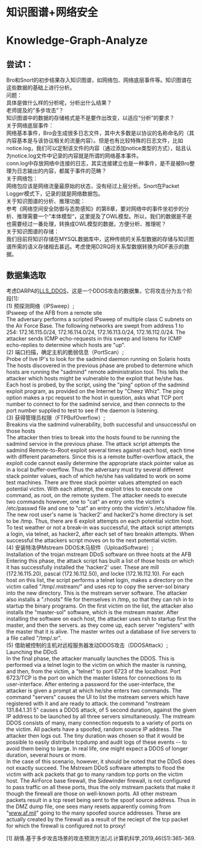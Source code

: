 知识图谱+网络安全
====
# Knowledge-Graph-Analyze
## 尝试1：
Bro和Snort的初步结果存入知识图谱，如网络包、网络底层事件等。知识图谱在这些数据的基础上进行分析。  
问题：  
具体是做什么样的分析呢，分析出什么结果？  
老师提及的“多步攻击”？  
知识图谱中的数据的存储格式是不是要作出改变，以适应“分析”的要求？  
关于网络底层事件：  
网络基本事件，Bro会生成很多日志文件，其中大多数是以协议的名称命名的（其内容基本是与该协议相关的流量内容）。但是也有比较特殊的日志文件，比如notice.log，我们可以定制该文件的内容（通过添加notice类型的方式），姑且认为notice.log文件中记录的内容就是所谓的网络基本事件。  
conn.log中存放网络中连接的日志，其实连接建立也是一种事件，是不是被Bro整理为日志输出的内容，都属于事件的范畴？  
关于网络包：  
网络包应该是网络流量最原始的状态，没有经过上层分析。Snort在Packet Logger模式下，记录的就是网络数据包。  
关于知识图谱的分析、推理功能：  
参考《网络空间安全防御与态势感知》的第8章，要对网络中的事件坐初步的分析、推理需要一个”本体模型“，这里提及了OWL模型。所以，我们的数据是不是也需要经过一番处理，转换成OWL模型的数据，方便分析、推理呢？  
关于知识图谱的存储：  
我们目前将知识存储在MYSQL数据库中，这种传统的关系型数据的存储与知识图谱所需的语义存储相去甚远。考虑使用D2RQ将关系型数据转换为RDF表示的数据。  

## 数据集选取
考虑DARPA的[LLS_DDOS](https://archive.ll.mit.edu/ideval/data/2000/LLS_DDOS_1.0.html)，这是一个DDOS攻击的数据集，它将攻击分为五个阶段[1]:  
(1) 预探测网络（IPSweep）;  
IPsweep of the AFB from a remote site  
The adversary performs a scripted IPsweep of multiple class C subnets on the Air Force Base. The following networks are swept from address 1 to 254: 172.16.115.0/24, 172.16.114.0/24, 172.16.113.0/24, 172.16.112.0/24. The attacker sends ICMP echo-requests in this sweep and listens for ICMP echo-replies to determine which hosts are "up".  
(2) 端口扫描，确定主机的脆弱信息（PortScan）;  
Probe of live IP's to look for the sadmind daemon running on Solaris hosts  
The hosts discovered in the previous phase are probed to determine which hosts are running the "sadmind" remote administration tool. This tells the attacker which hosts might be vulnerable to the exploit that he/she has. Each host is probed, by the script, using the "ping" option of the sadmind exploit program, as provided on the Internet by "Cheez Whiz". The ping option makes a rpc request to the host in question, asks what TCP port number to connect to for the sadmind service, and then connects to the port number supplied to test to see if the daemon is listening.  
(3) 获得管理员权限（FTPBufOverflow）;  
Breakins via the sadmind vulnerability, both successful and unsuccessful on those hosts  
The attacker then tries to break into the hosts found to be running the sadmind service in the previous phase. The attack script attempts the sadmind Remote-to-Root exploit several times against each host, each time with different parameters. Since this is a remote buffer-overflow attack, the exploit code cannot easily determine the appropriate stack pointer value as in a local buffer-overflow. Thus the adversary must try several different stack pointer values, each of which he/she has validated to work on some test machines. There are three stack pointer values attempted on each potential victim. With each attempt, the exploit tries to execute one command, as root, on the remote system. The attacker needs to execute two commands however, one to "cat" an entry onto the victim's /etc/passwd file and one to "cat" an entry onto the victim's /etc/shadow file. The new root user's name is 'hacker2' and hacker2's home directory is set to be /tmp. Thus, there are 6 exploit attempts on each potential victim host. To test weather or not a break-in was successful, the attack script attempts a login, via telnet, as hacker2, after each set of two breakin attempts. When successful the attackers script moves on to the next potential victim.  
(4) 安装特洛伊Mstream DDOS木马软件（UploadSoftware）;  
Installation of the trojan mstream DDoS software on three hosts at the AFB  
Entering this phase, the attack script has built a list of those hosts on which it has successfully installed the 'hacker2' user. These are mill (172.16.115.20), pascal (172.16.112.50), and locke (172.16.112.10). For each host on this list, the script performs a telnet login, makes a directory on the victim called "/tmp/.mstream/" and uses rcp to copy the server-sol binary into the new directory. This is the mstream server software. The attacker also installs a ".rhosts" file for themselves in /tmp, so that they can rsh in to startup the binary programs. On the first victim on the list, the attacker also installs the "master-sol" software, which is the mstream master. After installing the software on each host, the attacker uses rsh to startup first the master, and then the servers. as they come up, each server "registers" with the master that it is alive. The master writes out a database of live servers to a file called "/tmp/.sr".  
(5) 借助被控制的主机对远程服务器发动DDOS攻击（DDOSAttack）;  
Launching the DDoS  
In the final phase, the attacker manually launches the DDOS. This is performed via a telnet login to the victim on which the master is running, and then, from the victim, a "telnet" to port 6723 of the localhost. Port 6723/TCP is the port on which the master listens for connections to its user-interface. After entering a password for the user-interface, the attacker is given a prompt at which he/she enters two commands. The command "servers" causes the UI to list the mstream servers which have registered with it and are ready to attack. the command "mstream 131.84.1.31 5" causes a DDOS attack, of 5 second duration, against the given IP address to be launched by all three servers simultaneously. The mstream DDOS consists of many, many connection requests to a variety of ports on the victim. All packets have a spoofed, random source IP address. The attacker then logs out. The tiny duration was chosen so that it would be possible to easily distribute tcpdump and audit logs of these events -- to avoid them being to large. In real life, one might expect a DDOS of longer duration, several hours or more.  
In the case of this scenario, however, it should be noted that the DDoS does not exactly succeed. The Mstream DDoS software attempts to flood the victim with ack packets that go to many random tcp ports on the victim host. The AirForce base firewall, the Sidewinder firewall, is not configured to pass traffic on all these ports, thus the only mstream packets that make it though the firewall are those on well-known ports. All other mstream packets result in a tcp reset being sent to the spoof source address. Thus in the DMZ dump file, one sees many resets apparently coming from "www.af.mil" going to the many spoofed source addresses. These are actually created by the firewall as a result of the reciept of the tcp packet for which the firewall is configured not to proxy!  

[1] 胡倩.基于多步攻击场景的攻击预测方法[J].计算机科学,2019,46(S1):365-369.  
 